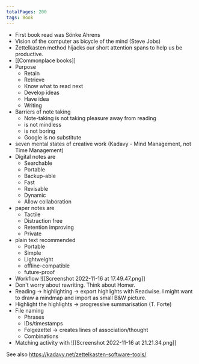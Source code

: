 ```yaml
---
totalPages: 200
tags: Book 
---
```


- First book read was Sönke Ahrens
- Vision of the computer as bicycle of the mind (Steve Jobs)
- Zettelkasten method hijacks our short attention spans to help us be productive.
- [[Commonplace books]]
- Purpose
	- Retain
	- Retrieve
	- Know what to read next
	- Develop ideas
	- Have idea
	- Writing
- Barriers of note taking
	- Note-taking is not taking pleasure away from reading
	- is not mindless
	- is not boring
	- Google is no substitute
- seven mental states of creative work (Kadavy - Mind Management, not Time Management)
- Digital notes are
	- Searchable
	- Portable
	- Backup-able
	- Fast
	- Revisable
	- Dynamic
	- Allow collaboration
- paper notes are
	- Tactile
	- Distraction free
	- Retention improving
	- Private
- plain text recommended
	- Portable
	- Simple
	- Lightweight 
	- offline-compatible
	- future-proof
- Workflow
![[Screenshot 2022-11-16 at 17.49.47.png]]
- Don't worry about rewriting. Think about Homer.
- Reading -> highlighting -> export highlights with Readwise. I might want to draw a mindmap and import as small B&W picture.
- Highlight the highlights -> progressive summarisation (T. Forte)
- File naming
	- Phrases
	- IDs/timestamps
	- Folgezettel -> creates lines of association/thought
	- Combinations
- Matching activity with 
![[Screenshot 2022-11-16 at 21.21.34.png]]

See also https://kadavy.net/zettelkasten-software-tools/

